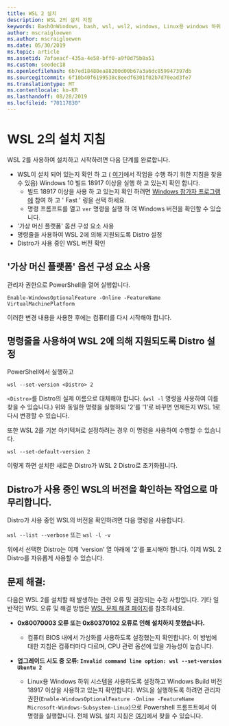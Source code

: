 ```yaml
---
title: WSL 2 설치
description: WSL 2의 설치 지침
keywords: BashOnWindows, bash, wsl, wsl2, windows, Linux용 windows 하위 시스템, windowssubsystem, ubuntu, debian, suse, windows 10, 설치
author: mscraigloewen
ms.author: mscraigloewen
ms.date: 05/30/2019
ms.topic: article
ms.assetid: 7afaeacf-435a-4e58-bff0-a9f0d75b8a51
ms.custom: seodec18
ms.openlocfilehash: 6b7ed18480ea88200d00b67a3a6dc859947397db
ms.sourcegitcommit: 6f10b40f6199538c8eedf6301f02b7d70ead3fe7
ms.translationtype: MT
ms.contentlocale: ko-KR
ms.lasthandoff: 08/28/2019
ms.locfileid: "70117830"
---
```

# <a name="installation-instructions-for-wsl-2"></a>WSL 2의 설치 지침

WSL 2를 사용하여 설치하고 시작하려면 다음 단계를 완료합니다.

- WSL이 설치 되어 있는지 확인 하 고 ( [여기](./install-win10.md)에서 작업을 수행 하기 위한 지침을 찾을 수 있음) Windows 10 빌드 18917 이상을 실행 하 고 있는지 확인 합니다.
   - 빌드 18917 이상을 사용 하 고 있는지 확인 하려면 [Windows 참가자 프로그램에](https://insider.windows.com/en-us/) 참여 하 고 ' Fast ' 링을 선택 하세요. 
   - 명령 프롬프트를 열고 `ver` 명령을 실행 하 여 Windows 버전을 확인할 수 있습니다.
- '가상 머신 플랫폼' 옵션 구성 요소 사용
- 명령줄을 사용하여 WSL 2에 의해 지원되도록 Distro 설정
- Distro가 사용 중인 WSL 버전 확인

## <a name="enable-the-virtual-machine-platform-optional-component"></a>'가상 머신 플랫폼' 옵션 구성 요소 사용

관리자 권한으로 PowerShell을 열어 실행합니다.

`Enable-WindowsOptionalFeature -Online -FeatureName VirtualMachinePlatform`

이러한 변경 내용을 사용한 후에는 컴퓨터를 다시 시작해야 합니다.

## <a name="set-a-distro-to-be-backed-by-wsl-2-using-the-command-line"></a>명령줄을 사용하여 WSL 2에 의해 지원되도록 Distro 설정

PowerShell에서 실행하고

`wsl --set-version <Distro> 2`

`<Distro>`를 Distro의 실제 이름으로 대체해야 합니다. (`wsl -l` 명령을 사용하여 이를 찾을 수 있습니다.) 위와 동일한 명령을 실행하되 '2'를 '1'로 바꾸면 언제든지 WSL 1로 다시 변경할 수 있습니다.

또한 WSL 2를 기본 아키텍처로 설정하려는 경우 이 명령을 사용하여 수행할 수 있습니다.

`wsl --set-default-version 2`

이렇게 하면 설치한 새로운 Distro가 WSL 2 Distro로 초기화됩니다.

## <a name="finish-with-verifying-what-versions-of-wsl-your-distro-are-using"></a>Distro가 사용 중인 WSL의 버전을 확인하는 작업으로 마무리합니다.

Distro가 사용 중인 WSL의 버전을 확인하려면 다음 명령을 사용합니다.

`wsl --list --verbose` 또는 `wsl -l -v`

위에서 선택한 Distro는 이제 'version' 열 아래에 '2'를 표시해야 합니다. 이제 WSL 2 Distro를 자유롭게 사용할 수 있습니다. 

## <a name="troubleshooting"></a>문제 해결: 

다음은 WSL 2를 설치할 때 발생하는 관련 오류 및 권장되는 수정 사항입니다. 기타 일반적인 WSL 오류 및 해결 방법은 [WSL 문제 해결 페이지](troubleshooting.md)를 참조하세요.

* **0x80070003 오류 또는 0x80370102 오류로 인해 설치하지 못했습니다.**
    * 컴퓨터 BIOS 내에서 가상화를 사용하도록 설정했는지 확인합니다. 이 방법에 대한 지침은 컴퓨터마다 다르며, CPU 관련 옵션에 있을 가능성이 높습니다.
   
* **업그레이드 시도 중 오류: `Invalid command line option: wsl --set-version Ubuntu 2`**
    * Linux용 Windows 하위 시스템을 사용하도록 설정하고 Windows Build 버전 18917 이상을 사용하고 있는지 확인합니다. WSL을 실행하도록 하려면 관리자 권한(`Enable-WindowsOptionalFeature -Online -FeatureName Microsoft-Windows-Subsystem-Linux`)으로 Powershell 프롬프트에서 이 명령을 실행합니다. 전체 WSL 설치 지침은 [여기](./install-win10.md)에서 찾을 수 있습니다.